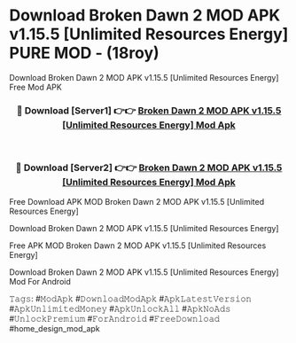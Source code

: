 # Download Broken Dawn 2 MOD APK v1.15.5 [Unlimited Resources Energy] PURE MOD - (18roy)
Download Broken Dawn 2 MOD APK v1.15.5 [Unlimited Resources Energy] Free Mod APK

<div align="center">
<h3>🔴 Download [Server1] 👉👉 <a href="https://apk-comot.site?title=Broken_Dawn_2_MOD_APK_v1.15.5_[Unlimited_Resources_Energy]">Broken Dawn 2 MOD APK v1.15.5 [Unlimited Resources Energy] Mod Apk</a></h3><br>

<h3>🔴 Download [Server2] 👉👉 <a href="https://apk-comot.site?title=Broken_Dawn_2_MOD_APK_v1.15.5_[Unlimited_Resources_Energy]">Broken Dawn 2 MOD APK v1.15.5 [Unlimited Resources Energy] Mod Apk</a></h3>
</div>


Free Download APK MOD Broken Dawn 2 MOD APK v1.15.5 [Unlimited Resources Energy]

Download Broken Dawn 2 MOD APK v1.15.5 [Unlimited Resources Energy] 

Free APK MOD Broken Dawn 2 MOD APK v1.15.5 [Unlimited Resources Energy] 

Download Broken Dawn 2 MOD APK v1.15.5 [Unlimited Resources Energy] Mod For Android

𝚃𝚊𝚐𝚜: #𝙼𝚘𝚍𝙰𝚙𝚔 #𝙳𝚘𝚠𝚗𝚕𝚘𝚊𝚍𝙼𝚘𝚍𝙰𝚙𝚔 #𝙰𝚙𝚔𝙻𝚊𝚝𝚎𝚜𝚝𝚅𝚎𝚛𝚜𝚒𝚘𝚗 #𝙰𝚙𝚔𝚄𝚗𝚕𝚒𝚖𝚒𝚝𝚎𝚍𝙼𝚘𝚗𝚎𝚢 #𝙰𝚙𝚔𝚄𝚗𝚕𝚘𝚌𝚔𝙰𝚕𝚕 #𝙰𝚙𝚔𝙽𝚘𝙰𝚍𝚜 #𝚄𝚗𝚕𝚘𝚌𝚔𝙿𝚛𝚎𝚖𝚒𝚞𝚖 #𝙵𝚘𝚛𝙰𝚗𝚍𝚛𝚘𝚒𝚍 #𝙵𝚛𝚎𝚎𝙳𝚘𝚠𝚗𝚕𝚘𝚊𝚍 #home_design_mod_apk